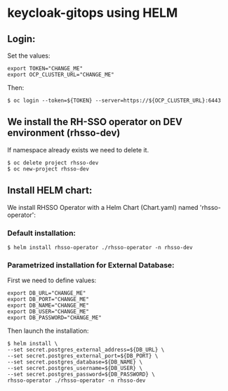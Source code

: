 # keycloak-gitops using HELM
## Login: 
Set the values:
```
export TOKEN="CHANGE_ME"
export OCP_CLUSTER_URL="CHANGE_ME"
```
Then: 
```
$ oc login --token=${TOKEN} --server=https://${OCP_CLUSTER_URL}:6443
```

## We install the RH-SSO operator on DEV environment (rhsso-dev)
If namespace already exists we need to delete it.
```
$ oc delete project rhsso-dev
$ oc new-project rhsso-dev
```

## Install HELM chart:
We install RHSSO Operator with a Helm Chart (Chart.yaml) named 'rhsso-operator':
### Default installation:
```
$ helm install rhsso-operator ./rhsso-operator -n rhsso-dev
```

### Parametrized installation for External Database:
First we need to define values:
```
export DB_URL="CHANGE_ME"
export DB_PORT="CHANGE_ME"
export DB_NAME="CHANGE_ME"
export DB_USER="CHANGE_ME"
export DB_PASSWORD="CHANGE_ME"

```

Then launch the installation:
```
$ helm install \
--set secret.postgres_external_address=${DB_URL} \
--set secret.postgres_external_port=${DB_PORT} \
--set secret.postgres_database=${DB_NAME} \
--set secret.postgres_username=${DB_USER} \
--set secret.postgres_password=${DB_PASSWORD} \
rhsso-operator ./rhsso-operator -n rhsso-dev
```
